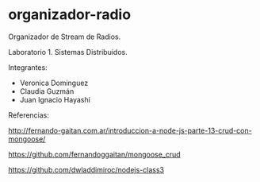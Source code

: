 # organizador-radio
Organizador de Stream de Radios.

Laboratorio 1.
Sistemas Distribuidos.

Integrantes:
- Veronica Dominguez
- Claudia Guzmán
- Juan Ignacio Hayashi

Referencias:

http://fernando-gaitan.com.ar/introduccion-a-node-js-parte-13-crud-con-mongoose/

https://github.com/fernandoggaitan/mongoose_crud

https://github.com/dwladdimiroc/nodejs-class3


